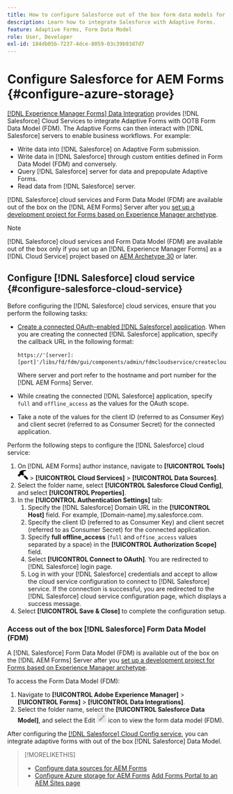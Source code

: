 ```yaml
---
title: How to configure Salesforce out of the box form data models for Adaptive Forms?
description: Learn how to integrate Salesforce with Adaptive Forms.
feature: Adaptive Forms, Form Data Model
role: User, Developer
exl-id: 184db05b-7237-4dce-8059-03c39b93d7d7
---
```

# Configure Salesforce for AEM Forms {#configure-azure-storage}

[[!DNL Experience Manager Forms] Data Integration](data-integration.md) provides [!DNL Salesforce] Cloud Services to integrate Adaptive Forms with OOTB Form Data Model (FDM). The Adaptive Forms can then interact with [!DNL Salesforce] servers to enable business workflows. For example:

* Write data into [!DNL Salesforce] on Adaptive Form submission.
* Write data in [!DNL Salesforce] through custom entities defined in Form Data Model (FDM) and conversely.
* Query [!DNL Salesforce] server for data and prepopulate Adaptive Forms.
* Read data from [!DNL Salesforce] server.

[!DNL Salesforce] cloud services and Form Data Model (FDM) are available out of the box on the [!DNL AEM Forms] Server after you [set up a development project for Forms based on Experience Manager archetype](setup-local-development-environment.md#forms-cloud-service-local-development-environment).

>[!NOTE]
>
>[!DNL Salesforce] cloud services and Form Data Model (FDM) are available out of the box only if you set up an [!DNL Experience Manager Forms] as a [!DNL Cloud Service] project based on [AEM Archetype 30](https://github.com/adobe/aem-project-archetype/releases/tag/aem-project-archetype-30) or later.

## Configure [!DNL Salesforce] cloud service {#configure-salesforce-cloud-service}

Before configuring the [!DNL Salesforce] cloud services, ensure that you perform the following tasks:

* [Create a connected OAuth-enabled [!DNL Salesforce] application](https://help.salesforce.com/s/articleView?id=sf.connected_app_create_api_integration.htm&type=5). When you are creating the connected [!DNL Salesforce] application, specify the callback URL in the following format:

   ```
   https://'[server]:[port]'/libs/fd/fdm/gui/components/admin/fdmcloudservice/createcloudconfigwizard/cloudservices.html
   ```

   Where server and port refer to the hostname and port number for the [!DNL AEM Forms] Server. 

* While creating the connected [!DNL Salesforce] application, specify `full` and `offline_access` as the values for the OAuth scope.

* Take a note of the values for the client ID (referred to as Consumer Key) and client secret (referred to as Consumer Secret) for the connected application.

Perform the following steps to configure the [!DNL Salesforce] cloud service:

1. On [!DNL AEM Forms] author instance, navigate to **[!UICONTROL Tools]** ![hammer](assets/hammer.png) &gt; **[!UICONTROL Cloud Services]** &gt; **[!UICONTROL Data Sources]**. 
2. Select the folder name, select **[!UICONTROL Salesforce Cloud Config]**, and select **[!UICONTROL Properties]**.
3. In the **[!UICONTROL Authentication Settings]** tab:
   1. Specify the [!DNL Salesforce] Domain URL in the **[!UICONTROL Host]** field. For example, [Domain-name].my.salesforce.com.
   2. Specify the client ID (referred to as Consumer Key) and client secret (referred to as Consumer Secret) for the connected application.
   3. Specify **full offline_access** (`full` and `offine_access` values separated by a space) in the **[!UICONTROL Authorization Scope]** field.
   4. Select **[!UICONTROL Connect to OAuth]**. You are redirected to [!DNL Salesforce] login page.
   5. Log in with your [!DNL Salesforce] credentials and accept to allow the cloud service configuration to connect to [!DNL Salesforce] service. If the connection is successful, you are redirected to the [!DNL Salesforce] cloud service configuration page, which displays a success message.
4. Select **[!UICONTROL Save & Close]** to complete the configuration setup.

### Access out of the box [!DNL Salesforce] Form Data Model (FDM)

A [!DNL Salesforce] Form Data Model (FDM) is available out of the box on the [!DNL AEM Forms] Server after you [set up a development project for Forms based on Experience Manager archetype](setup-local-development-environment.md#forms-cloud-service-local-development-environment).

To access the Form Data Model (FDM):
1. Navigate to **[!UICONTROL Adobe Experience Manager]** &gt; **[!UICONTROL Forms]** &gt; **[!UICONTROL Data Integrations]**.  
1. Select the folder name, select the **[!UICONTROL Salesforce Data Model]**, and select the Edit ![Edit](assets/edit.png) icon to view the form data model (FDM).

After configuring the [[!DNL Salesforce] Cloud Config service](#configure-salesforce-cloud-service), you can integrate adaptive forms with out of the box [!DNL Salesforce] Data Model.

>[!MORELIKETHIS]
>
>* [Configure data sources for AEM Forms](/help/forms/configure-data-sources.md)
>* [Configure Azure storage for AEM Forms](/help/forms/configure-azure-storage.md)
>  [Add Forms Portal to an AEM Sites page](/help/forms/configure-forms-portal.md)
